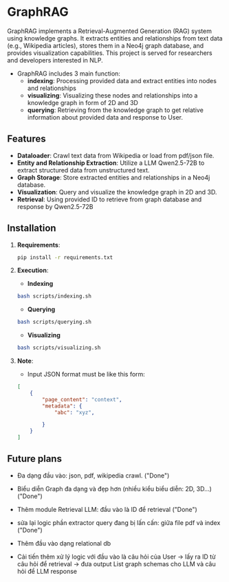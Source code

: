 # GraphRAG
GraphRAG implements a Retrieval-Augmented Generation (RAG) system using knowledge graphs. It extracts entities and relationships from text data (e.g., Wikipedia articles), stores them in a Neo4j graph database, and provides visualization capabilities. This project is served for researchers and developers interested in NLP.

- GraphRAG includes 3 main function:
    + **indexing**: Processing provided data and extract entities into nodes and relationships
    + **visualizing**: Visualizing these nodes and relationships into a knowledge graph in form of 2D and 3D
    + **querying**: Retrieving from the knowledge graph to get relative information about provided data and response to User.

## Features
- **Dataloader**: Crawl text data from Wikipedia or load from pdf/json file.
- **Entity and Relationship Extraction**: Utilize a LLM Qwen2.5-72B to extract structured data from unstructured text.
- **Graph Storage**: Store extracted entities and relationships in a Neo4j database.
- **Visualization**: Query and visualize the knowledge graph in 2D and 3D.
- **Retrieval**: Using provided ID to retrieve from graph database and response by Qwen2.5-72B 

## Installation
1. **Requirements**:
    ```sh
    pip install -r requirements.txt
    ```

2. **Execution**:
    - **Indexing**
    ```sh
    bash scripts/indexing.sh
    ```

    - **Querying**
    ```sh
    bash scripts/querying.sh
    ```

    - **Visualizing**
    ```sh
    bash scripts/visualizing.sh
    ```

3. **Note**:
    - Input JSON format must be like this form:
    ```json
    [
        {
            "page_content": "context",
            "metadata": {
                "abc": "xyz",
    
            }
        }
    ]
    ```

## Future plans
- Đa dạng đầu vào: json, pdf, wikipedia crawl. ("Done")
- Biểu diễn Graph đa dạng và đẹp hơn (nhiều kiểu biểu diễn: 2D, 3D...)  ("Done")
- Thêm module Retrieval LLM: đầu vào là ID để retrieval ("Done")
- sửa lại logic phần extractor query đang bị lấn cấn: giữa file pdf và index ("Done")

- Thêm đầu vào dạng relational db
- Cải tiến thêm xử lý logic với đầu vào là câu hỏi của User -> lấy ra ID từ câu hỏi để retrieval -> đưa output List graph schemas cho LLM và câu hỏi để LLM response